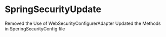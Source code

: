 # SpringSecurityUpdate
 Removed the Use of WebSecurityConfigurerAdapter
 Updated the Methods in SperingSecurityConfig file

